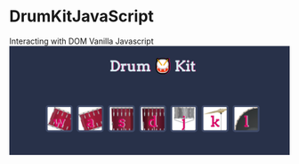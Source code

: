 # DrumKitJavaScript
Interacting with DOM Vanilla Javascript
![alt text](https://github.com/axlguerra/DrumKitJavaScript/blob/main/images/drumkit.png)
